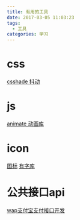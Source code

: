 ```yaml
---
title: 有用的工具
date: 2017-03-05 11:03:23
tags:
  - 工具
categories: 学习
---
```


# css
<a href="http://elrumordelaluz.github.io/csshake/">csshade 抖动</a>

# js
<a href="https://daneden.github.io/animate.css/">animate 动画库</a>

# icon
<a href="http://www.iconfont.cn/">图标</a>
<a href="https://www.youziku.com/webfont/cssdetail/E4EA38E9C87E2E31EDF172F444806E8E">有字库</a>

# 公共接口api
<a href="http://blog.csdn.net/tspangle/article/details/39932963">wap支付宝支付接口开发</a>


